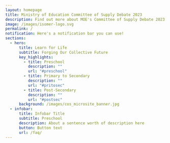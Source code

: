 ```yaml
---
layout: homepage
title: Ministry of Education Committee of Supply Debate 2023
description: Find out more about MOE's Committee of Supply Debate 2023 announcements here!
image: /images/isomer-logo.svg
permalink: /
notification: Here's a notification bar you can use!
sections:
  - hero:
      title: Learn for Life
      subtitle: Forging Our Collective Future
      key_highlights:
        - title: Preschool
          description: ""
          url: "#preschool"
        - title: Primary to Secondary
          description: ""
          url: "#pritosec"
        - title: Post-Secondary
          description: ""
          url: "#postsec"
      background: /images/cos_microsite_banner.jpg
  - infobar:
      title: Infobar Title
      subtitle: Preschool
      description: About a sentence worth of description here
      button: Button text
      url: /faq/
---
```

